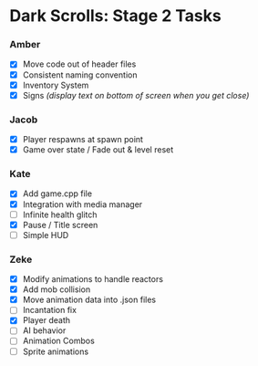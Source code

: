 # Dark Scrolls: Stage 2 Tasks

### Amber
- [x] Move code out of header files
- [x] Consistent naming convention
- [x] Inventory System
- [x] Signs *(display text on bottom of screen when you get close)*

### Jacob
- [x] Player respawns at spawn point
- [x] Game over state / Fade out & level reset

### Kate
- [X] Add game.cpp file
- [X] Integration with media manager
- [ ] Infinite health glitch
- [X] Pause / Title screen
- [ ] Simple HUD

### Zeke
- [X] Modify animations to handle reactors 
- [x] Add mob collision
- [X] Move animation data into .json files
- [ ] Incantation fix
- [X] Player death
- [ ] AI behavior
- [ ] Animation Combos
- [ ] Sprite animations 
